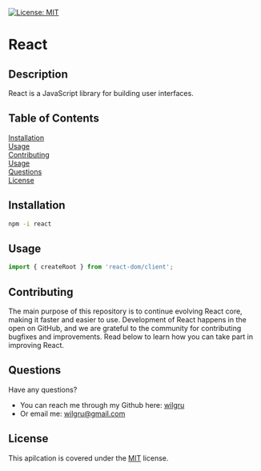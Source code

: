 [![License: MIT](https://img.shields.io/badge/License-MIT-yellow.svg)](https://opensource.org/licenses/MIT)
# React

## Description

React is a JavaScript library for building user interfaces.

## Table of Contents

[Installation](#Installation)  
[Usage](#Usage)  
[Contributing](#Contributing)  
[Usage](#Usage)  
[Questions](#Questions)  
[License](#License)  

<a name="Installation"></a>
## Installation

```bash
npm -i react
```

<a name="Usage"></a>
## Usage

```javascript
import { createRoot } from 'react-dom/client';
```

<a name="Contributing"></a>
## Contributing

The main purpose of this repository is to continue evolving React core, making it faster and easier to use. Development of React happens in the open on GitHub, and we are grateful to the community for contributing bugfixes and improvements. Read below to learn how you can take part in improving React.

<a name="Questions"></a>
## Questions

Have any questions?  
- You can reach me through my Github here: [wilgru](https://www.github.com/wilgru)
- Or email me: [wilgru@gmail.com](mailto:wilgru@gmail.com)

<a name="License"></a>
## License

This apilcation is covered under the [MIT](https://opensource.org/licenses/MIT) license.

